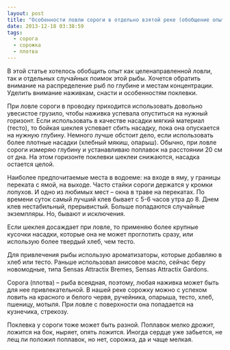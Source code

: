 ```yaml
---
layout: post
title: "Особенности ловли сороги в отдельно взятой реке (обобщение опыта)"
date: 2013-12-18 03:38:59
tags:
  - сорога
  - сорожка
  - плотва
---
```

В этой статье хотелось обобщить опыт как целенаправленной ловли, так и
отдельных случайных поимок этой рыбы. Хочется обратить внимание на
распределение рыб по глубине и местам концентрации. Уделить внимание
наживкам, снасти и особенностям поклевки.

При ловле сороги в проводку приходится использовать довольно увесистое
грузило, чтобы наживка успевала опуститься на нужный горизонт. Если
использовать в качестве насадки мягкий материал (тесто), то бойкая
шеклея успевает сбить насадку, пока она опускается на нужную глубину.
Немного лучше обстоит дело, если использовать более плотные насадки
(хлебный мякиш, опарыш). Обычно, при ловле сороги измеряю глубину и
устанавливаю поплавок на расстоянии 20 см от дна. На этом горизонте
поклевки шеклеи снижаются, насадка остается целой.

Наиболее предпочитаемые места в водоеме: на входе в яму, у границы
переката с ямой, на выходе. Часто стайки сороги держатся у кромки
лопухов. И одно из любимых мест – окна в траве на перекатах. По времени
суток самый лучший клев бывает с 5-6 часов утра до 8. Днем клев
нестабильный, прерывистый. Больше попадаются случайные экземпляры. Но,
бывают и исключения.

Если шеклея досаждает при ловле, то применяю более крупные кусочки
насадки, которые она не может проглотить сразу, или использую более
твердый хлеб, чем тесто.

Для привлечения рыбы использую ароматизаторы, которые добавляю в хлеб
или тесто. Раньше использовал анисовое масло, сейчас беру новомодные,
типа Sensas Attractix Bremes, Sensas Attractix Gardons.

Сорога (плотва) – рыба всеядная, поэтому, любая наживка может быть для
нее привлекательной. В нашей реке сорожку можно с успехом ловить на
красного и белого червя, ручейника, опарыша, тесто, хлеб, пшеницу,
мотыля. При ловле с поверхности она попадается на кузнечика, стрекозу.

Поклевка у сороги тоже может быть разной. Поплавок мелко дрожит, ложится
на бок, ныряет, опять ложится. Иногда сердце уже забьется, не лещ ли
положил поплавок, но нет, сорожка, да и чаще мелкая.

